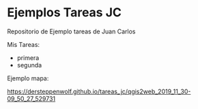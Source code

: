 #  Ejemplos Tareas JC


Repositorio de Ejemplo tareas de Juan Carlos

Mis Tareas: 
- primera
- segunda

Ejemplo mapa:

https://dersteppenwolf.github.io/tareas_jc/qgis2web_2019_11_30-09_50_27_529731




